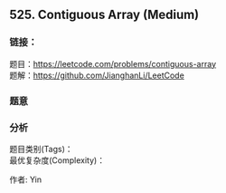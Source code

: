 ## 525. Contiguous Array (Medium)

### **链接**：
题目：https://leetcode.com/problems/contiguous-array  
题解：https://github.com/JianghanLi/LeetCode

### **题意**



### **分析**  
题目类别(Tags)：  
最优复杂度(Complexity)：  



作者: Yin
